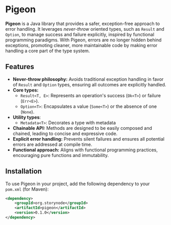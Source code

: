 # Pigeon

**Pigeon** is a Java library that provides a safer, exception-free approach to error handling. It leverages *never-throw* oriented types, such as `Result` and `Option`, to manage success and failure explicitly, inspired by functional programming paradigms. With Pigeon, errors are no longer hidden behind exceptions, promoting cleaner, more maintainable code by making error handling a core part of the type system.

## Features

- **Never-throw philosophy:** Avoids traditional exception handling in favor of `Result` and `Option` types, ensuring all outcomes are explicitly handled.
- **Core types:**
    - `Result<T, E>`: Represents an operation's success (`Ok<T>`) or failure (`Err<E>`).
    - `Option<T>`: Encapsulates a value (`Some<T>`) or the absence of one (`None`).
- **Utility types**:
    - `Metadata<T>`: Decorates a type with metadata
- **Chainable API:** Methods are designed to be easily composed and chained, leading to concise and expressive code.
- **Explicit error handling:** Prevents silent failures and ensures all potential errors are addressed at compile time.
- **Functional approach:** Aligns with functional programming practices, encouraging pure functions and immutability.

## Installation

To use Pigeon in your project, add the following dependency to your `pom.xml` (for Maven):

```xml
<dependency>
    <groupId>org.storynode</groupId>
    <artifactId>pigeon</artifactId>
    <version>0.1.0</version>
</dependency>
```